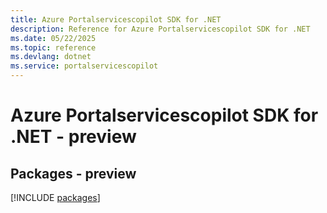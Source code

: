 ```yaml
---
title: Azure Portalservicescopilot SDK for .NET
description: Reference for Azure Portalservicescopilot SDK for .NET
ms.date: 05/22/2025
ms.topic: reference
ms.devlang: dotnet
ms.service: portalservicescopilot
---
```

# Azure Portalservicescopilot SDK for .NET - preview
## Packages - preview
[!INCLUDE [packages](portalservicescopilot-index.md)]